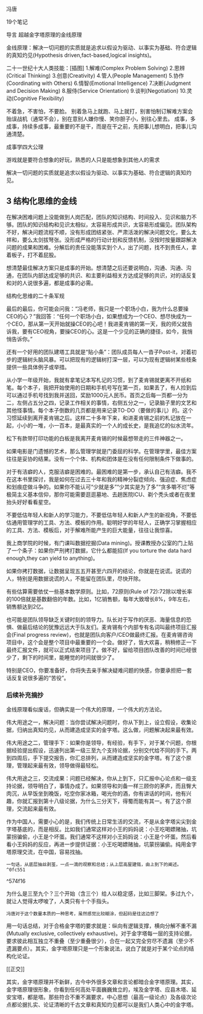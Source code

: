 冯唐

19个笔记

导言 超越金字塔原理的金线原理


金线原理：解决一切问题的实质就是追求以假设为驱动、以事实为基础、符合逻辑的真知灼见(Hypothesis driven,fact-based,logical insights)。

二十一世纪十大人类技能：[插图]
1.解难(Complex Problem Solving)
2.思辨(Critical Thinking)
3.创意(Creativity)
4.管人(People Management)
5.协作(Coordinating with Others)
6.情智(Emotional Intelligence)
7.决断(Judgment and Decision Making)
8.服侍(Service Orientation)
9.谈判(Negotiation)
10.灵动(Cognitive Flexibility)

不着急，不害怕，不要脸。
别着急马上就跑、马上就打，别害怕制订解难方案会贻误战机（通常不会），别在意别人嫌你慢、笑你胆子小，别往心里去。
成事，多成事，持续多成事，最重要的不是干，而是在干之前，先把事儿想明白，把事儿沟通清楚。

成事学四大公理

游戏就是要符合想象的好玩，熟悉的人只是能想象到其他人的需求

解决一切问题的实质就是追求以假设为驱动、以事实为基础、符合逻辑的真知灼见。

## 3 结构化思维的金线

在解决困难问题上没能做到人岗匹配，团队的知识结构、时间投入、见识和脑力不够。团队的知识结构和见识太相似，太容易形成共识，太容易形成偏见。团队架构不好，解决问题流程不顺，没有形成团结紧张、严肃活泼的解决问题文化，要么太祥和，要么太剑拔弩张。没形成严格的行动计划和反馈机制，没按时按量跟踪解决问题的成果和困难。分解后的责任没能落实到个人，出了问题，找不到责任人，拿着板子，打不着屁股。

想清楚最佳解决方案只是成事的开始。想清楚之后还要说明白，沟通、沟通、沟通，在团队内部达成足够的共识、和主要利益相关方达成足够的共识，对的话反复和对的人说很多遍，都是成事的必需。

结构化思维的二十条军规

最后的最后，你可能会问我：“冯老师，我只是一个职场小白，我为什么总要操CEO的心？”我回答：“任何一个职场小白，如果想成为一个CEO、想尽快成为一个CEO，那从第一天开始就操CEO的心吧！我进麦肯锡的第一天，我的师父就告诉我，要有CEO视角，要操CEO的心。这是一个少见的正确的捷径，如今，我悄悄告诉你。”


还有一个好用的团队建塔工具就是“贴小条”：团队成员每人一沓子Post-it，对着初步的逻辑树头脑风暴。可以把现有的逻辑树打深一层，可以为现有逻辑树某些枝条提供一些具体例子或举措。


从小学一年级开始，我就有拿笔记本写札记的习惯，到了麦肯锡就更离不开纸和笔。每个本子，我把开始使用的日期和手机号写在第一页，如果丢了，有人捡到后可以通过手机号找到我并送回，奖励1000元人民币。首页之后每一页都一分为二，左侧占五分之四，记录工作相关的事情，右侧五分之一，记录脑子里的文艺和其他怪事情。每个本子倒数的几页都是用来记录TO-DO（要做的事儿）的。这个习惯延续到离开麦肯锡之后。这样二十多年下来，和进麦肯锡之前的札记放在一起，小小的一堆，小一百本，是最真实的一个人的成长史，是我追忆的似水流年。


松下有款带打印功能的白板是我离开麦肯锡的时候最想带走的三件神器之一。


如果电影是门遗憾的艺术，那么管理学就是门委屈的科学。在管理学里，最佳方案往往是妥协的结果。没有一个个体、机构和团体是在没有任何限制条件下做事的。

对于有洁癖的人，克服洁癖是困难的。最困难的是第一步，承认自己有洁癖。我不在这本书里探讨，我是如何在过去三十年和我的精神分裂症倾向、强迫症、焦虑症和划痕症做斗争的。如果你不能认可“少就是多”“少其实是为了多”“贪多嚼不烂”等极简主义基本信仰，那你可能需要逛逛墓地、去趟医院ICU、剃个秃头或者在夜里抬头好好看看星空。


不要低估年轻人和新人的学习能力，不要低估年轻人和新人产生的新视角，不要低估通用管理学的工具、方法、模板的作用。聪明好学的年轻人，正确学习掌握相应的工具、方法、模板后，对于解难所能产生的巨大能量，往往让我惊喜。

我上商学院的时候，有门课叫数据挖掘(Data mining)。授课教授办公室的门上贴了一个条子：如果你严刑拷打数据，它什么都能招(If you torture the data hard enough,they can yield to anything)。


如果你拷打数据，让数据呈现五五开甚至六四开的结论，你就是在说谎。说谎的人，特别是用数据说谎的人，不能留在团队里，尽快开除。

有些估算需要依仗一些基本数学原则。比如，72原则(Rule of 72):72除以增长率的100倍就是基数翻倍的年数。比如，1亿销售额，每年大致增长8%，9年左右，销售额达到2亿。

  
也可能是团队领导缺乏关键时刻的领导力。队长对于写作的厌恶、海量信息的恐惧、做最后结论的犹豫远远大于队友们。麦肯锡有个内部专有名词叫最终项目汇报会(Final progress review)，也就是团队向客户/CEO做最终汇报。在麦肯锡咨询项目中，这个会是整个项目中最重要的一个会。做好了，皆大欢喜，稍稍修正一下最终汇报文件，就可以正式结束项目了。做不好，留给项目团队改善的时间已经很少了，剩下的时间里，能睡觉的时间就很少了。


特别是CEO，你要准备好，你将失去亲手解决疑难问题的快感，你要承担把一套话反复说很多遍的“苦役”。

### 后续补充摘抄

金线原理看似废话，但确实是一个伟大的原理，一个伟大的方法论。

伟大用途之一，解决问题：当你尝试解决问题时，你从下到上，设立假设，收集论据，归纳出真知灼见，从而建造成坚实的金字塔。这么做，问题解决起来最有效。

伟大用途之二，管理手下：如果你是领导，有经验，有手下，对于某个问题，你根据经验提出假设，迅速列出第一级三至九个支持论据，分别交代给不同的手下。两到四周后，手下提交报告，你汇总排列，从而建造成坚实的金字塔。有了这个原理，管理起来最有效，领导做得最轻松。

伟大用途之三，交流成果：问题已经解决，你从上到下，只汇报中心论点和一级支持论据，领导明白了，事情办成了。如果领导和刘备一样三顾你的茅庐，而且臀大肉沉，从早饭坐到晚饭，吃空你家冰箱，喝光你的酒，你有讲话的时间，他有兴趣，你就汇报到第十八级论据，为什么三分天下，得蜀而能有其一。有了这个原理，交流起来最有效。

作为中国人，需要小心的是，我们传统上日常生活的交流，不是从金字塔尖尖到金字塔基底的，而是相反。比如我们通常这样对小王的妈妈说：小王吃喝嫖赌抽，坑蒙拐骗偷，小王是个坏蛋。我们通常不这样对小王妈妈说：小王是个坏蛋。然后看看小王妈妈的反应，再进一步提供证据：小王吃喝嫖赌抽，坑蒙拐骗偷。纯用金字塔原理交流，在中国，容易找抽。

	一句话，从底层抽丝剥茧，一点一滴的观察和总结；从上层高屋建瓴，由上到下的阐述。 ^0fc551

^574f16

为什么是三至九个？三个开始（含三个）给人以稳定感，比如三脚架。多过九个，就让人觉得太啰唆了，人类只有十个手指头。

	冯唐对于这个数量本质的一种思考，虽然感觉比较糊涂，但起码是往这边想了

用一句话总结，对于合格金字塔的要求就是：纵向有逻辑支撑，横向分解不重不漏(Mutually exclusive, collectively exhaustive)。对于金字塔每一层的支持论据，要求彼此相互独立不重叠（至少重叠很少），合在一起又完全穷尽不遗漏（至少不遗漏要点）。其实，金字塔原理只是一个形象说法，说白了就是对于某个论点的结构化论证。

[[正交]]

其实，金字塔原理并不新鲜，古今中外很多文章和言论都暗合金字塔原理。其实，金字塔原理很形象，你看到任何高处平面巍巍耸立的，埃及金字塔、应县木塔、延安宝塔，都是塔。那些符合不重不漏要求，中心思想（最高一级论点）及各级次论点都论据扎实、论证清晰的千古文章和真知灼见都可以是我们人类心中的金字塔。